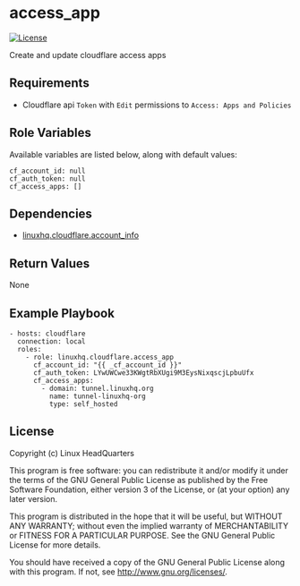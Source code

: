 # access\_app

[![License](https://img.shields.io/badge/license-GPLv3-brightgreen.svg?style=flat)](COPYING)

Create and update cloudflare access apps

## Requirements

* Cloudflare api `Token` with `Edit` permissions to `Access: Apps and Policies`

## Role Variables

Available variables are listed below, along with default values:

    cf_account_id: null
    cf_auth_token: null
    cf_access_apps: []

## Dependencies

* [linuxhq.cloudflare.account_info](https://github.com/linuxhq/ansible-collection-cloudflare/tree/main/roles/account_info)

## Return Values

None

## Example Playbook

    - hosts: cloudflare
      connection: local
      roles:
        - role: linuxhq.cloudflare.access_app
          cf_account_id: "{{ _cf_account_id }}"
          cf_auth_token: LYwUWCwe33KWgtRbXUgi9M3EysNixqscjLpbuUfx
          cf_access_apps:
            - domain: tunnel.linuxhq.org
              name: tunnel-linuxhq-org
              type: self_hosted

## License

Copyright (c) Linux HeadQuarters

This program is free software: you can redistribute it and/or modify
it under the terms of the GNU General Public License as published by
the Free Software Foundation, either version 3 of the License, or
(at your option) any later version.

This program is distributed in the hope that it will be useful,
but WITHOUT ANY WARRANTY; without even the implied warranty of
MERCHANTABILITY or FITNESS FOR A PARTICULAR PURPOSE. See the
GNU General Public License for more details.

You should have received a copy of the GNU General Public License
along with this program. If not, see <http://www.gnu.org/licenses/>.
